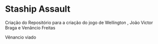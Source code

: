 # Staship Assault 


Criação do Repositório para a criação do jogo de Wellington , João Victor Braga e Venâncio Freitas 


Vênancio viado
